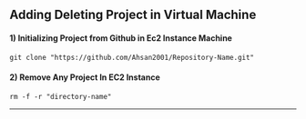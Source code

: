 
## Adding Deleting Project in Virtual Machine


#### 1) Initializing Project from Github in Ec2 Instance Machine
	git clone "https://github.com/Ahsan2001/Repository-Name.git"

#### 2) Remove Any Project In EC2 Instance
	rm -f -r "directory-name"

---

